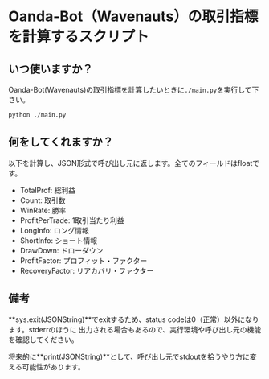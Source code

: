 # Oanda-Bot（Wavenauts）の取引指標を計算するスクリプト

## いつ使いますか？

Oanda-Bot(Wavenauts)の取引指標を計算したいときに```./main.py```を実行して下さい。

```bash
python ./main.py
```

## 何をしてくれますか？

以下を計算し、JSON形式で呼び出し元に返します。全てのフィールドはfloatです。

- TotalProf: 総利益
- Count: 取引数
- WinRate: 勝率
- ProfitPerTrade: 1取引当たり利益
- LongInfo: ロング情報
- ShortInfo: ショート情報
- DrawDown: ドローダウン
- ProfitFactor: プロフィット・ファクター
- RecoveryFactor: リアカバリ・ファクター

## 備考

**sys.exit(JSONString)**でexitするため、status codeは0（正常）以外になります。stderrのほうに
出力される場合もあるので、実行環境や呼び出し元の機能を確認してください。

将来的に**print(JSONString)**として、呼び出し元でstdoutを拾うやり方に変える可能性があります。